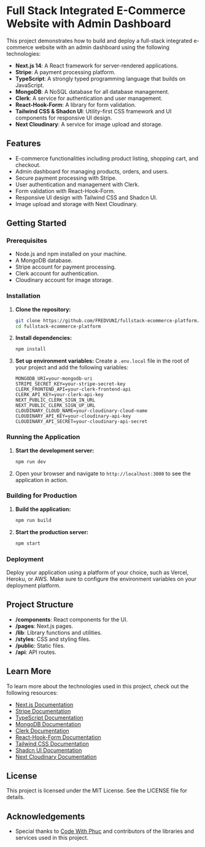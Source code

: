 # Full Stack Integrated E-Commerce Website with Admin Dashboard

This project demonstrates how to build and deploy a full-stack integrated e-commerce website with an admin dashboard using the following technologies:

- **Next.js 14**: A React framework for server-rendered applications.
- **Stripe**: A payment processing platform.
- **TypeScript**: A strongly typed programming language that builds on JavaScript.
- **MongoDB**: A NoSQL database for all database management.
- **Clerk**: A service for authentication and user management.
- **React-Hook-Form**: A library for form validation.
- **Tailwind CSS & Shadcn UI**: Utility-first CSS framework and UI components for responsive UI design.
- **Next Cloudinary**: A service for image upload and storage.

## Features

- E-commerce functionalities including product listing, shopping cart, and checkout.
- Admin dashboard for managing products, orders, and users.
- Secure payment processing with Stripe.
- User authentication and management with Clerk.
- Form validation with React-Hook-Form.
- Responsive UI design with Tailwind CSS and Shadcn UI.
- Image upload and storage with Next Cloudinary.

## Getting Started

### Prerequisites

- Node.js and npm installed on your machine.
- A MongoDB database.
- Stripe account for payment processing.
- Clerk account for authentication.
- Cloudinary account for image storage.

### Installation

1. **Clone the repository:**

   ```bash
   git clone https://github.com/FREDVUNI/fullstack-ecommerce-platform.git
   cd fullstack-ecommerce-platform
   ```

2. **Install dependencies:**

   ```bash
   npm install
   ```

3. **Set up environment variables:**
   Create a `.env.local` file in the root of your project and add the following variables:

   ```env
   MONGODB_URI=your-mongodb-uri
   STRIPE_SECRET_KEY=your-stripe-secret-key
   CLERK_FRONTEND_API=your-clerk-frontend-api
   CLERK_API_KEY=your-clerk-api-key
   NEXT_PUBLIC_CLERK_SIGN_IN_URL
   NEXT_PUBLIC_CLERK_SIGN_UP_URL
   CLOUDINARY_CLOUD_NAME=your-cloudinary-cloud-name
   CLOUDINARY_API_KEY=your-cloudinary-api-key
   CLOUDINARY_API_SECRET=your-cloudinary-api-secret
   ```

### Running the Application

1. **Start the development server:**

   ```bash
   npm run dev
   ```

2. Open your browser and navigate to `http://localhost:3000` to see the application in action.

### Building for Production

1. **Build the application:**

   ```bash
   npm run build
   ```

2. **Start the production server:**

   ```bash
   npm start
   ```

### Deployment

Deploy your application using a platform of your choice, such as Vercel, Heroku, or AWS. Make sure to configure the environment variables on your deployment platform.

## Project Structure

- **/components**: React components for the UI.
- **/pages**: Next.js pages.
- **/lib**: Library functions and utilities.
- **/styles**: CSS and styling files.
- **/public**: Static files.
- **/api**: API routes.

## Learn More

To learn more about the technologies used in this project, check out the following resources:

- [Next.js Documentation](https://nextjs.org/docs)
- [Stripe Documentation](https://stripe.com/docs)
- [TypeScript Documentation](https://www.typescriptlang.org/docs/)
- [MongoDB Documentation](https://docs.mongodb.com/)
- [Clerk Documentation](https://docs.clerk.dev/)
- [React-Hook-Form Documentation](https://react-hook-form.com/get-started)
- [Tailwind CSS Documentation](https://tailwindcss.com/docs)
- [Shadcn UI Documentation](https://shadcn.dev/docs)
- [Next Cloudinary Documentation](https://cloudinary.com/documentation/next_integration)

## License

This project is licensed under the MIT License. See the LICENSE file for details.

## Acknowledgements

- Special thanks to [Code With Phuc](https://www.youtube.com/watch?v=SR4dFgdKUyI&t=661s) and contributors of the libraries and services used in this project.
